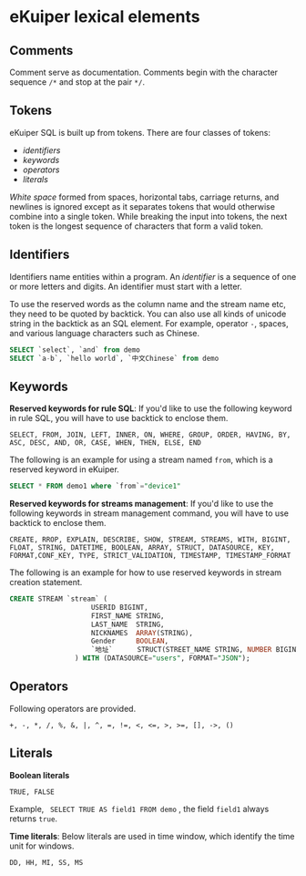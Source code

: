 # eKuiper lexical elements

## Comments

Comment serve as documentation. Comments begin with the character sequence `/*` and stop at the pair `*/`.

## Tokens

eKuiper SQL is built up from tokens. There are four classes of tokens:

- *identifiers*
- *keywords*
- *operators*
- *literals*

*White space* formed from spaces, horizontal tabs, carriage returns, and newlines is ignored except as it separates tokens that would otherwise combine into a single token. While breaking the input into tokens, the next token is the longest sequence of characters that form a valid token.

## Identifiers

Identifiers name entities within a program. An *identifier* is a sequence of one or more letters and digits. An identifier must start with a letter. 

To use the reserved words as the column name and the stream name etc, they need to be quoted by backtick. You can also use all kinds of unicode string in the backtick as an SQL element. For example, operator `-`, spaces, and various language characters such as Chinese.

```sql
SELECT `select`, `and` from demo
SELECT `a-b`, `hello world`, `中文Chinese` from demo
```

## Keywords

**Reserved keywords for rule SQL**: If you'd like to use the following keyword in rule SQL, you will have to use backtick to enclose them.

```
SELECT, FROM, JOIN, LEFT, INNER, ON, WHERE, GROUP, ORDER, HAVING, BY, ASC, DESC, AND, OR, CASE, WHEN, THEN, ELSE, END
```

The following is an example for using a stream named `from`, which is a reserved keyword in eKuiper.

```sql
SELECT * FROM demo1 where `from`="device1"
```

**Reserved keywords for streams management**: If you'd like to use the following keywords in stream management command, you will have to use backtick to enclose them.

```
CREATE, RROP, EXPLAIN, DESCRIBE, SHOW, STREAM, STREAMS, WITH, BIGINT, FLOAT, STRING, DATETIME, BOOLEAN, ARRAY, STRUCT, DATASOURCE, KEY, FORMAT,CONF_KEY, TYPE, STRICT_VALIDATION, TIMESTAMP, TIMESTAMP_FORMAT
```

The following is an example for how to use reserved keywords in stream creation statement.

```sql
CREATE STREAM `stream` (
					USERID BIGINT,
					FIRST_NAME STRING,
					LAST_NAME  STRING,
					NICKNAMES  ARRAY(STRING),
					Gender     BOOLEAN,
					`地址`      STRUCT(STREET_NAME STRING, NUMBER BIGINT),
				) WITH (DATASOURCE="users", FORMAT="JSON");
```

## Operators

Following operators are provided.

```
+, -, *, /, %, &, |, ^, =, !=, <, <=, >, >=, [], ->, ()
```

## Literals

**Boolean literals**

```
TRUE, FALSE
```

Example, ` SELECT TRUE AS field1 FROM demo` , the field `field1` always returns `true`.

**Time literals**: Below literals are used in time window, which identify the time unit for windows.

```
DD, HH, MI, SS, MS
```

